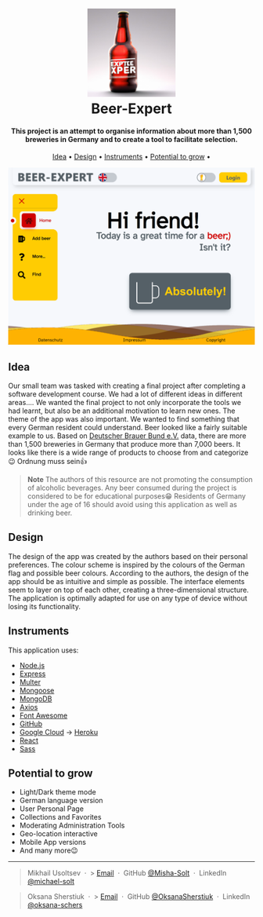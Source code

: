 <h1 align="center">
  <br>
  <a href="https://beer-expert.de"><img src="./client/build/android-chrome-192x192.png" alt="Logo" width="180"></a>
  <br>
  Beer-Expert
  <br>
</h1>

<h4 align="center">This project is an attempt to organise information about more than 1,500 breweries in Germany and to create a tool to facilitate selection.</h4>

<p align="center">
  <a href="#idea">Idea</a> •
  <a href="#design">Design</a> •
  <a href="#instruments">Instruments</a> •
  <a href="#potential-to-grow">Potential to grow</a> •
</p>

![screenshot](./uploads/Screenshot.png)

## Idea

Our small team was tasked with creating a final project after completing a software development course. We had a lot of different ideas in different areas.... We wanted the final project to not only incorporate the tools we had learnt, but also be an additional motivation to learn new ones.
The theme of the app was also important. We wanted to find something that every German resident could understand. Beer looked like a fairly suitable example to us.
Based on [Deutscher Brauer Bund e.V.](https://brauer-bund.de/) data, there are more than 1,500 breweries in Germany that produce more than 7,000 beers. It looks like there is a wide range of products to choose from and categorize😉
Ordnung muss sein👍

> **Note**
> The authors of this resource are not promoting the consumption of alcoholic beverages. Any beer consumed during the project is considered to be for educational purposes😁 Residents of Germany under the age of 16 should avoid using this application as well as drinking beer.

## Design

The design of the app was created by the authors based on their personal preferences. The colour scheme is inspired by the colours of the German flag and possible beer colours. According to the authors, the design of the app should be as intuitive and simple as possible. The interface elements seem to layer on top of each other, creating a three-dimensional structure. The application is optimally adapted for use on any type of device without losing its functionality.

## Instruments

This application uses:

-   [Node.js](https://nodejs.org/)
-   [Express](https://expressjs.com/)
-   [Multer](https://github.com/expressjs/multer)
-   [Mongoose](https://mongoosejs.com/)
-   [MongoDB](https://www.mongodb.com/)
-   [Axios](https://axios-http.com/)
-   [Font Awesome](https://fontawesome.com/)
-   [GitHub](https://github.com/)
-   [Google Cloud](https://cloud.google.com/) -> [Heroku](https://www.heroku.com/)
-   [React](https://react.dev/)
-   [Sass](https://sass-lang.com/)

## Potential to grow

-   Light/Dark theme mode
-   German language version
-   User Personal Page
-   Collections and Favorites
-   Moderating Administration Tools
-   Geo-location interactive
-   Mobile App versions
-   And many more😉

---

> Mikhail Usoltsev &nbsp;&middot;&nbsp; > [Email](mailto:mikhail.us@gmail.com) &nbsp;&middot;&nbsp;
> GitHub [@Misha-Solt](https://github.com/Misha-Solt) &nbsp;&middot;&nbsp;
> LinkedIn [@michael-solt](https://www.linkedin.com/in/michael-solt/)

> Oksana Sherstiuk &nbsp;&middot;&nbsp; > [Email](mailto:oksana.schers@gmail.com) &nbsp;&middot;&nbsp;
> GitHub [@OksanaSherstiuk](https://github.com/OksanaSherstiuk) &nbsp;&middot;&nbsp;
> LinkedIn [@oksana-schers](https://www.linkedin.com/in/oksana-schers/)
